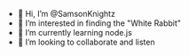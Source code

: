 - 👋 Hi, I’m @SamsonKnightz
- 👀 I’m interested in finding the "White Rabbit"
- 🌱 I’m currently learning node.js
- 💞️ I’m looking to collaborate and listen

<!---
SamsonKnightz/SamsonKnightz is a ✨ special ✨ repository because its `README.md` (this file) appears on your GitHub profile.
You can click the Preview link to take a look at your changes.
--->
